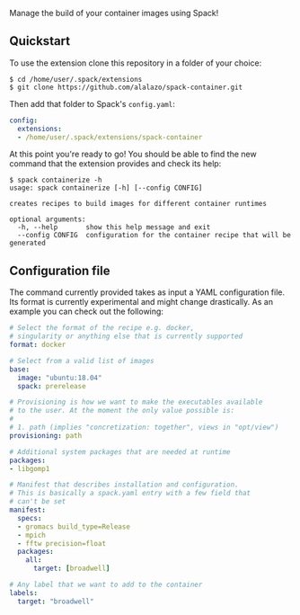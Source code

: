Manage the build of your container images using Spack!

## Quickstart

To use the extension clone this repository in a folder of your choice:
```console
$ cd /home/user/.spack/extensions
$ git clone https://github.com/alalazo/spack-container.git
``` 
Then add that folder to Spack's `config.yaml`:
```yaml
config:
  extensions:
  - /home/user/.spack/extensions/spack-container
```
At this point you're ready to go! You should be able 
to find the new command that the extension provides and check
its help:
```console
$ spack containerize -h
usage: spack containerize [-h] [--config CONFIG]

creates recipes to build images for different container runtimes

optional arguments:
  -h, --help       show this help message and exit
  --config CONFIG  configuration for the container recipe that will be generated
```

## Configuration file
The command currently provided takes as input a YAML
configuration file. Its format is currently experimental
and might change drastically. As an example you can check 
out the following:
```yaml
# Select the format of the recipe e.g. docker,
# singularity or anything else that is currently supported
format: docker

# Select from a valid list of images
base:
  image: "ubuntu:18.04"
  spack: prerelease

# Provisioning is how we want to make the executables available
# to the user. At the moment the only value possible is:
#
# 1. path (implies "concretization: together", views in "opt/view")
provisioning: path

# Additional system packages that are needed at runtime
packages:
- libgomp1

# Manifest that describes installation and configuration.
# This is basically a spack.yaml entry with a few field that 
# can't be set 
manifest:
  specs:
  - gromacs build_type=Release 
  - mpich
  - fftw precision=float
  packages:
    all:
      target: [broadwell]

# Any label that we want to add to the container
labels:
  target: "broadwell"
```
